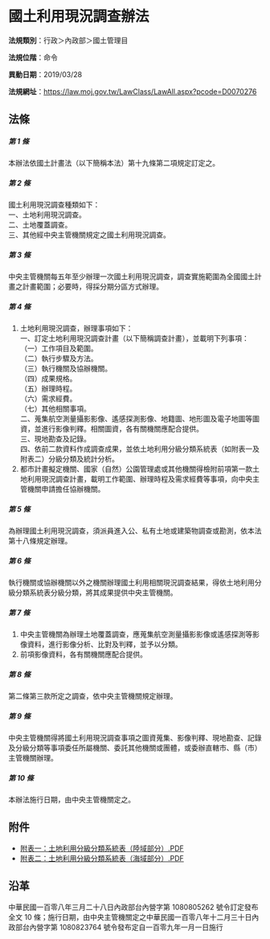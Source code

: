 # 國土利用現況調查辦法




**法規類別**：行政＞內政部＞國土管理目

**法規位階**：命令

**異動日期**：2019/03/28  

**法規網址**：https://law.moj.gov.tw/LawClass/LawAll.aspx?pcode=D0070276



## 法條
##### 第 1 條
本辦法依國土計畫法（以下簡稱本法）第十九條第二項規定訂定之。

##### 第 2 條
國土利用現況調查種類如下：  
一、土地利用現況調查。  
二、土地覆蓋調查。  
三、其他經中央主管機關規定之國土利用現況調查。

##### 第 3 條
中央主管機關每五年至少辦理一次國土利用現況調查，調查實施範圍為全國國土計畫之計畫範圍；必要時，得採分期分區方式辦理。

##### 第 4 條
1. 土地利用現況調查，辦理事項如下：  
一、訂定土地利用現況調查計畫（以下簡稱調查計畫），並載明下列事項：  
（一）工作項目及範圍。  
（二）執行步驟及方法。  
（三）執行機關及協辦機關。  
（四）成果規格。  
（五）辦理時程。  
（六）需求經費。  
（七）其他相關事項。  
二、蒐集航空測量攝影影像、遙感探測影像、地籍圖、地形圖及電子地圖等圖資，並進行影像判釋。相關圖資，各有關機關應配合提供。  
三、現地勘查及記錄。  
四、依前二款資料作成調查成果，並依土地利用分級分類系統表（如附表一及附表二）分級分類及統計分析。
1. 都市計畫擬定機關、國家（自然）公園管理處或其他機關得檢附前項第一款土地利用現況調查計畫，載明工作範圍、辦理時程及需求經費等事項，向中央主管機關申請擔任協辦機關。

##### 第 5 條
為辦理國土利用現況調查，須派員進入公、私有土地或建築物調查或勘測，依本法第十八條規定辦理。

##### 第 6 條
執行機關或協辦機關以外之機關辦理國土利用相關現況調查結果，得依土地利用分級分類系統表分級分類，將其成果提供中央主管機關。

##### 第 7 條
1. 中央主管機關為辦理土地覆蓋調查，應蒐集航空測量攝影影像或遙感探測等影像資料，進行影像分析、比對及判釋，並予以分類。
1. 前項影像資料，各有關機關應配合提供。

##### 第 8 條
第二條第三款所定之調查，依中央主管機關規定辦理。

##### 第 9 條
中央主管機關得將國土利用現況調查事項之圖資蒐集、影像判釋、現地勘查、記錄及分級分類等事項委任所屬機關、委託其他機關或團體，或委辦直轄市、縣（市）主管機關辦理。

##### 第 10 條
本辦法施行日期，由中央主管機關定之。
## 附件
* [附表一：土地利用分級分類系統表（陸域部分）.PDF](https://law.moj.gov.tw/LawClass/LawGetFile.ashx?FileId=0000245024)
* [附表二：土地利用分級分類系統表（海域部分）.PDF](https://law.moj.gov.tw/LawClass/LawGetFile.ashx?FileId=0000245025)
## 沿革
中華民國一百零八年三月二十八日內政部台內營字第 1080805262 號令訂定發布全文 10 條；施行日期，由中央主管機關定之中華民國一百零八年十二月三十日內政部台內營字第 1080823764 號令發布定自一百零九年一月一日施行
